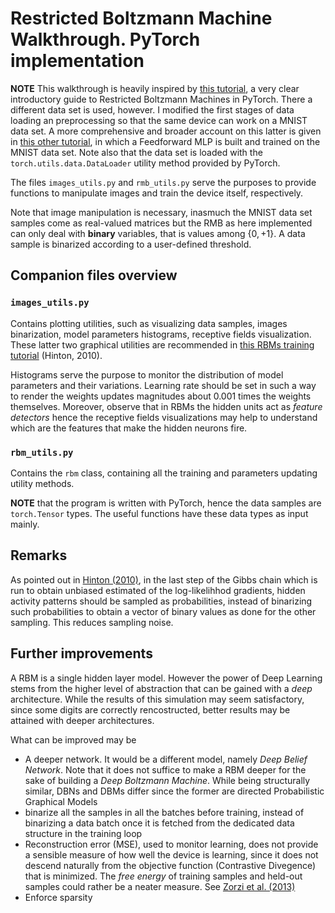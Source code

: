 # Restricted Boltzmann Machine Walkthrough. PyTorch implementation


**NOTE** This walkthrough is heavily inspired by [this tutorial](https://heartbeat.fritz.ai/guide-to-restricted-boltzmann-machines-using-pytorch-ee50d1ed21a8), a very clear introductory guide to Restricted Boltzmann Machines in PyTorch. There a different data set is used, however. I modified the first stages of data loading an preprocessing so that the same device can work on a MNIST data set. A more comprehensive and broader account on this latter is given in [this other tutorial](https://github.com/iam-mhaseeb/Multi-Layer-Perceptron-MNIST-with-PyTorch/blob/master/mnist_mlp_exercise.ipynb), in which a Feedforward MLP is built and trained on the MNIST data set. Note also that the data set is loaded with the `torch.utils.data.DataLoader` utility method provided by PyTorch.

The files `images_utils.py` and `rmb_utils.py` serve the purposes to provide functions to manipulate images and train the device itself, respectively. 

Note that image manipulation is necessary, inasmuch the MNIST data set samples come as real-valued matrices but the RMB as here implemented can only deal with **binary** variables, that is values among $\{0, +1\}$. A data sample is binarized according to a user-defined threshold. 

## Companion files overview
### `images_utils.py`

Contains plotting utilities, such as visualizing data samples, images binarization, model parameters histograms, receptive  fields visualization. These latter two graphical utilities are recommended in [this RBMs training tutorial](https://www.cs.toronto.edu/~hinton/absps/guideTR.pdf) (Hinton, 2010).

Histograms serve the purpose to monitor the distribution of model parameters and their variations. Learning rate should be set in such a way to render the weights updates magnitudes about 0.001 times the weights themselves. Moreover, observe that in RBMs the hidden units act as *feature detectors* hence the receptive fields visualizations may help to understand which are the features that make the hidden neurons fire.

### `rbm_utils.py`

Contains the `rbm` class, containing all the training and parameters updating utility methods.

**NOTE** that the program is written with PyTorch, hence the data samples are `torch.Tensor` types. The useful functions have these data types as input mainly.

## Remarks 

As pointed out in [Hinton (2010)](https://www.cs.toronto.edu/~hinton/absps/guideTR.pdf), in the last step of the Gibbs chain which is run to obtain unbiased estimated of the log-likelihhod gradients, hidden activity patterns should be sampled as probabilities, instead of binarizing such probabilities to obtain a vector of binary values as done for the other sampling. This reduces sampling noise. 

## Further improvements
A RBM is a single hidden layer model. However the power of Deep Learning stems from the higher level of abstraction that can be gained with a *deep* architecture. While the results of this simulation may seem satisfactory, since some digits are correctly rencostructed, better results may be attained with deeper architectures.

What can be improved may be

* A deeper network. It would be a different model, namely *Deep Belief Network*. Note that it does not suffice to make a RBM deeper for the sake of building a *Deep Boltzmann Machine*. While being structurally similar, DBNs and DBMs differ since the former are directed Probabilistic Graphical Models
* binarize all the samples in all the batches before training, instead of binarizing a data batch once it is fetched from the dedicated data structure in the training loop
* Reconstruction error (MSE), used to monitor learning, does not provide a sensible measure of how well the device is learning, since it does not descend naturally from the objective function (Contrastive Divegence) that is minimized. The *free energy* of training samples and held-out samples could rather be a neater measure. See [Zorzi et al. (2013)](https://www.ncbi.nlm.nih.gov/pmc/articles/PMC3747356/)
* Enforce sparsity
